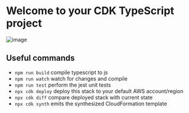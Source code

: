 # Welcome to your CDK TypeScript project

![image](https://github.com/Tim275/fullstack_Cdk-/assets/117520669/6a051975-667a-4e75-aa8e-0b6c560fdc9c)


## Useful commands

* `npm run build`   compile typescript to js
* `npm run watch`   watch for changes and compile
* `npm run test`    perform the jest unit tests
* `npx cdk deploy`  deploy this stack to your default AWS account/region
* `npx cdk diff`    compare deployed stack with current state
* `npx cdk synth`   emits the synthesized CloudFormation template
